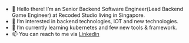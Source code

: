 - 👋 Hello there! I’m an Senior Backend Software Engineer(Lead Backend Game Engineer) at Recoded Studio living in Singapore.
- 👀 I’m interested in backend technologies, IOT and new technologies.
- 🌱 I’m currently learning kubernetes and few new tools & framework.
- 📫 You can reach to me via [Linkedin](https://www.linkedin.com/in/newmizanur)
